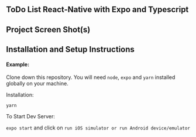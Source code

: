 
## ToDo List React-Native with Expo and Typescript

## Project Screen Shot(s)

## Installation and Setup Instructions

#### Example:  

Clone down this repository. You will need `node`, `expo` and `yarn` installed globally on your machine.  

Installation:

`yarn`   

To Start Dev Server:

`expo start`  and click on `run iOS simulator or run Android device/emulator`
